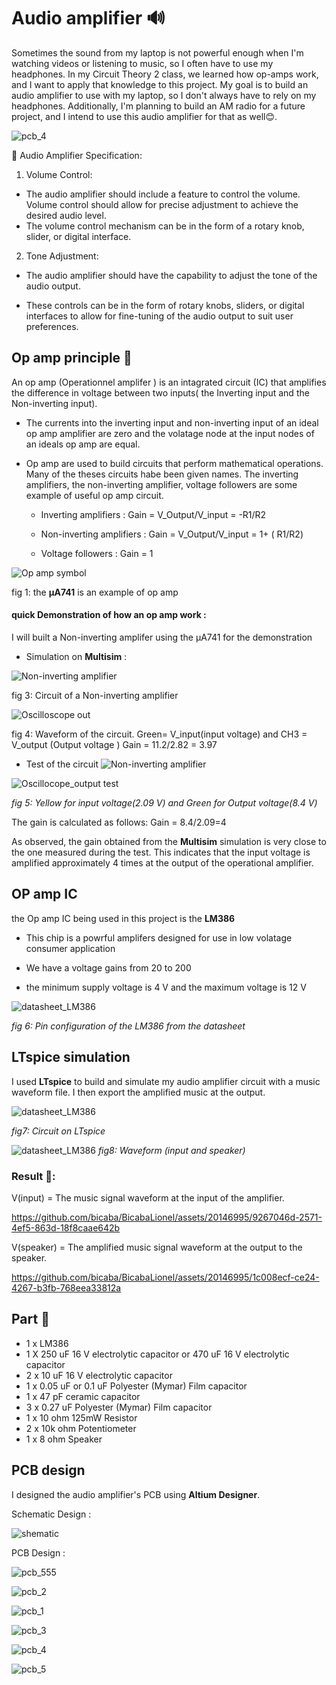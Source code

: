 # **Audio amplifier** 🔊
Sometimes the sound from my laptop is not powerful enough when I'm watching videos or listening to music, so I often have to use my headphones. In my Circuit Theory 2 class, we learned how op-amps work, and I want to apply that knowledge to this project. My goal is to build an audio amplifier to use with my laptop, so I don't always have to rely on my headphones. Additionally, I'm planning to build an AM radio for a future project, and I intend to use this audio amplifier for that as well😊.


 ![pcb_4](https://github.com/bicaba/BicabaLionel/blob/main/Audio%20amplifier/PCB3_12.png)

 
  📌 Audio Amplifier Specification:
   
   
1. Volume Control:

  - The audio amplifier should include a feature to control the volume.
    Volume control should allow for precise adjustment to achieve the desired audio level.
  - The volume control mechanism can be in the form of a rotary knob, slider,     or digital interface.

2. Tone Adjustment:

  - The audio amplifier should have the capability to adjust the tone of the   audio output.

 - These controls can be in the form of rotary knobs, sliders, or digital interfaces to allow for fine-tuning of the audio output to suit user preferences.
 
 

##  Op amp principle 🤔
An op amp (Operationnel amplifer ) is an intagrated circuit (IC) that amplifies the difference in voltage between two inputs( the Inverting input and the Non-inverting input).
- The currents into the inverting input and non-inverting input of an ideal op amp amplifier are zero and the volatage node at the input nodes of an ideals op amp are equal.
- Op amp are used to build circuits that perform mathematical operations. Many of the theses circuits habe been given names. The inverting amplifiers, the non-inverting amplifier, voltage followers are some example of useful op amp circuit.

   - Inverting amplifiers : Gain = V_Output/V_input = -R1/R2

   - Non-inverting amplifiers : Gain = V_Output/V_input = 1+ ( R1/R2)
   - Voltage followers : Gain = 1 

![Op amp symbol](https://github.com/bicaba/BicabaLionel/blob/main/Audio%20amplifier/op-amp-symbol.jpg)

fig 1: the **μA741** is an example of op amp 

####  quick Demonstration of how an op amp work : 

I will built a Non-inverting amplifer using the μA741 for the demonstration
- Simulation on **Multisim** :

![Non-inverting amplifier](https://github.com/bicaba/BicabaLionel/blob/main/Audio%20amplifier/74565.jpg)

fig 3: Circuit of a Non-inverting amplifier

![Oscilloscope out](https://github.com/bicaba/BicabaLionel/blob/main/Audio%20amplifier/741%20oscillos.jpg)

fig 4: Waveform of the circuit. Green= V_input(input voltage) and CH3 = V_output (Output voltage ) Gain = 11.2/2.82 = 3.97

- Test of the circuit
![Non-inverting amplifier](https://github.com/bicaba/BicabaLionel/blob/main/Audio%20amplifier/test%20ciruiot.jpg)

![Oscillocope_output test ](https://github.com/bicaba/BicabaLionel/blob/main/Audio%20amplifier/image.png)

*fig 5: Yellow for input voltage(2.09 V) and Green for Output voltage(8.4 V)* 

The gain is calculated as follows: 
 Gain = 8.4/2.09=4 

As observed, the gain obtained from the **Multisim** simulation is very close to the one measured during the test. This indicates that the input voltage is amplified approximately 4 times at the output of the operational amplifier.


## OP amp IC
the Op amp IC being used in this project is the **LM386** 

- This chip is a powrful amplifers designed for use in low volatage consumer application

- We have a voltage gains from 20 to 200
- the minimum  supply voltage is 4 V and the maximum voltage is 12 V

![datasheet_LM386](https://github.com/bicaba/BicabaLionel/blob/main/Audio%20amplifier/datasheetlm386.jpg)

*fig 6: Pin configuration of the LM386 from the datasheet*

## LTspice simulation 

I used  **LTspice** to build and simulate my audio amplifier circuit with a music waveform file. I then export the amplified music at the output.



![datasheet_LM386](https://github.com/bicaba/BicabaLionel/blob/main/Audio%20amplifier/circuit%20complet%20annot%C3%A9.png)
               

  *fig7: Circuit on LTspice*

![datasheet_LM386](https://github.com/bicaba/BicabaLionel/blob/main/Audio%20amplifier/output.jpg)
*fig8: Waveform (input and speaker)*

### Result 🥁: 

V(input) = The music signal waveform at the input of the amplifier. 


https://github.com/bicaba/BicabaLionel/assets/20146995/9267046d-2571-4ef5-863d-18f8caae642b


V(speaker) = The amplified music signal waveform at the output to the speaker.




https://github.com/bicaba/BicabaLionel/assets/20146995/1c008ecf-ce24-4267-b3fb-768eea33812a




## Part 📃
 - 1 x LM386
 - 1 X 250 uF 16 V electrolytic capacitor or 470 uF 16 V electrolytic capacitor
 - 2 x 10 uF 16 V electrolytic capacitor
 - 1 x 0.05 uF or 0.1 uF Polyester (Mymar) Film capacitor 
 - 1 x 47 pF ceramic capacitor 
 - 3 x 0.27 uF Polyester (Mymar) Film capacitor
 - 1 x 10 ohm 125mW Resistor 
 - 2 x 10k ohm Potentiometer 
 - 1 x 8 ohm Speaker 

## PCB design

I designed the audio amplifier's PCB using **Altium Designer**.

Schematic Design : 

![shematic](https://github.com/bicaba/BicabaLionel/blob/main/Audio%20amplifier/schematic_altium.jpg)

  PCB Design :

![pcb_555](https://github.com/bicaba/BicabaLionel/blob/main/Audio%20amplifier/pcb_.jpg)

![pcb_2](https://github.com/bicaba/BicabaLionel/blob/main/Audio%20amplifier/pcb_1.jpg)

![pcb_1](https://github.com/bicaba/BicabaLionel/blob/main/Audio%20amplifier/PCB3_11.png)

![pcb_3](https://github.com/bicaba/BicabaLionel/blob/main/Audio%20amplifier/PCB3_12.png)

![pcb_4](https://github.com/bicaba/BicabaLionel/blob/main/Audio%20amplifier/PCB3_13.png)

![pcb_5](https://github.com/bicaba/BicabaLionel/blob/main/Audio%20amplifier/PCB3__6.png)


